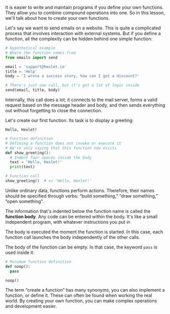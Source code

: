 
It is easier to write and maintain programs if you define your own functions. They allow you to combine compound operations into one. So in this lesson, we'll talk about how to create your own functions.

Let's say we want to send emails on a website. This is quite a complicated process that involves interaction with external systems. But if you define a function, all the complexity can be hidden behind one simple function:

```python
# Hypothetical example
# Where the function comes from
from emails import send

email = 'support@hexlet.io'
title = 'Help'
body = 'I wrote a success story, how can I get a discount?'

# There's just one call, but it's got a lot of logic inside
send(email, title, body)
```

Internally, this call does a lot; it connects to the mail server, forms a valid request based on the message header and body, and then sends everything out without forgetting to close the connection.

Let's create our first function. Its task is to display a greeting:

```text
Hello, Hexlet!
```

```python
# Function definition
# Defining a function does not invoke or execute it
# We're only saying that this function now exists
def show_greeting():
  # Indent four spaces inside the body
  text = 'Hello, Hexlet!'
  print(text)

# Function call
show_greeting()  # => 'Hello, Hexlet!'
```

Unlike ordinary data, functions perform actions. Therefore, their names should be specified through verbs: “build something,” “draw something,” “open something”.

The information that's indented below the function name is called the **function body**. Any code can be entered within the body. It's like a small independent program, with whatever instructions you put in

The body is executed the moment the function is started. In this case, each function call launches the body independently of the other calls.

The body of the function can be empty. In that case, the keyword `pass` is used inside it:

```python
# Minimum function definition
def noop():
  pass

noop()
```

The term “create a function” has many synonyms, you can also implement a function, or define it. These can often be found when working the real world. By creating your own function, you can make complex operations and development easier.
